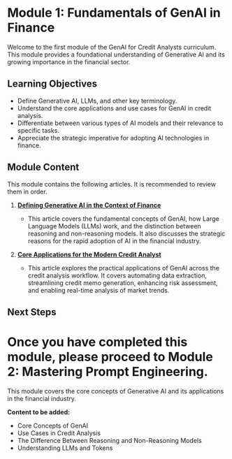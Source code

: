 # Module 1: Fundamentals of GenAI in Finance

Welcome to the first module of the GenAI for Credit Analysts curriculum. This module provides a foundational understanding of Generative AI and its growing importance in the financial sector.

## Learning Objectives
- Define Generative AI, LLMs, and other key terminology.
- Understand the core applications and use cases for GenAI in credit analysis.
- Differentiate between various types of AI models and their relevance to specific tasks.
- Appreciate the strategic imperative for adopting AI technologies in finance.

## Module Content

This module contains the following articles. It is recommended to review them in order.

1.  **[Defining Generative AI in the Context of Finance](./01_Defining_GenAI_in_Finance.md)**
    - This article covers the fundamental concepts of GenAI, how Large Language Models (LLMs) work, and the distinction between reasoning and non-reasoning models. It also discusses the strategic reasons for the rapid adoption of AI in the financial industry.

2.  **[Core Applications for the Modern Credit Analyst](./02_Core_Applications_for_Credit_Analysts.md)**
    - This article explores the practical applications of GenAI across the credit analysis workflow. It covers automating data extraction, streamlining credit memo generation, enhancing risk assessment, and enabling real-time analysis of market trends.

## Next Steps
Once you have completed this module, please proceed to **Module 2: Mastering Prompt Engineering**.
=======
This module covers the core concepts of Generative AI and its applications in the financial industry.

**Content to be added:**
- Core Concepts of GenAI
- Use Cases in Credit Analysis
- The Difference Between Reasoning and Non-Reasoning Models
- Understanding LLMs and Tokens
